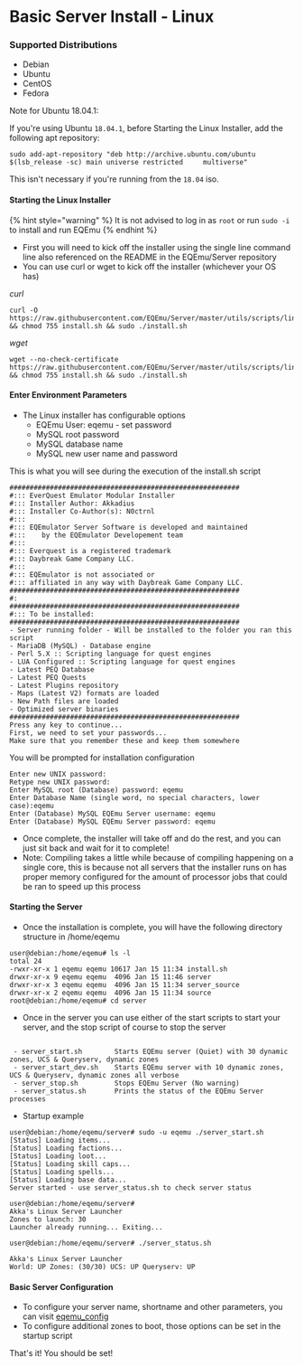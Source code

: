 # Basic Server Install - Linux

### Supported Distributions

* Debian
* Ubuntu
* CentOS
* Fedora

Note for Ubuntu 18.04.1:

If you're using Ubuntu `18.04.1`, before Starting the Linux Installer, add the following apt repository:

```text
sudo add-apt-repository "deb http://archive.ubuntu.com/ubuntu $(lsb_release -sc) main universe restricted     multiverse"
```

This isn't necessary if you're running from the `18.04` iso.

#### Starting the Linux Installer

{% hint style="warning" %}
It is not advised to log in as `root` or run `sudo -i` to install and run EQEmu
{% endhint %}

* First you will need to kick off the installer using the single line command line also referenced on the README in the EQEmu/Server repository
* You can use curl or wget to kick off the installer (whichever your OS has)

_curl_

```text
curl -O https://raw.githubusercontent.com/EQEmu/Server/master/utils/scripts/linux_installer/install.sh && chmod 755 install.sh && sudo ./install.sh
```

_wget_

```text
wget --no-check-certificate https://raw.githubusercontent.com/EQEmu/Server/master/utils/scripts/linux_installer/install.sh && chmod 755 install.sh && sudo ./install.sh
```

#### Enter Environment Parameters

* The Linux installer has configurable options
  * EQEmu User: eqemu - set password
  * MySQL root password
  * MySQL database name
  * MySQL new user name and password

This is what you will see during the execution of the install.sh script

```text
#########################################################
#::: EverQuest Emulator Modular Installer
#::: Installer Author: Akkadius
#::: Installer Co-Author(s): N0ctrnl
#:::
#::: EQEmulator Server Software is developed and maintained
#:::    by the EQEmulator Developement team
#:::
#::: Everquest is a registered trademark
#::: Daybreak Game Company LLC.
#:::
#::: EQEmulator is not associated or
#::: affiliated in any way with Daybreak Game Company LLC.
#########################################################
#:
#########################################################
#::: To be installed:
#########################################################
- Server running folder - Will be installed to the folder you ran this script
- MariaDB (MySQL) - Database engine
- Perl 5.X :: Scripting language for quest engines
- LUA Configured :: Scripting language for quest engines
- Latest PEQ Database
- Latest PEQ Quests
- Latest Plugins repository
- Maps (Latest V2) formats are loaded
- New Path files are loaded
- Optimized server binaries
#########################################################
Press any key to continue...
First, we need to set your passwords...
Make sure that you remember these and keep them somewhere

```

You will be prompted for installation configuration

```text
Enter new UNIX password:
Retype new UNIX password:
Enter MySQL root (Database) password: eqemu
Enter Database Name (single word, no special characters, lower case):eqemu
Enter (Database) MySQL EQEmu Server username: eqemu
Enter (Database) MySQL EQEmu Server password: eqemu
```

* Once complete, the installer will take off and do the rest, and you can just sit back and wait for it to complete!
* Note: Compiling takes a little while because of compiling happening on a single core, this is because not all servers that the installer runs on has proper memory configured for the amount of processor jobs that could be ran to speed up this process

#### Starting the Server

* Once the installation is complete, you will have the following directory structure in /home/eqemu

```text
user@debian:/home/eqemu# ls -l
total 24
-rwxr-xr-x 1 eqemu eqemu 10617 Jan 15 11:34 install.sh
drwxr-xr-x 9 eqemu eqemu  4096 Jan 15 11:46 server
drwxr-xr-x 3 eqemu eqemu  4096 Jan 15 11:34 server_source
drwxr-xr-x 2 eqemu eqemu  4096 Jan 15 11:34 source
root@debian:/home/eqemu# cd server
```

* Once in the server you can use either of the start scripts to start your server, and the stop script of course to stop the server

```text

 - server_start.sh        Starts EQEmu server (Quiet) with 30 dynamic zones, UCS & Queryserv, dynamic zones
 - server_start_dev.sh    Starts EQEmu server with 10 dynamic zones, UCS & Queryserv, dynamic zones all verbose
 - server_stop.sh         Stops EQEmu Server (No warning)
 - server_status.sh       Prints the status of the EQEmu Server processes
```

* Startup example

```text
user@debian:/home/eqemu/server# sudo -u eqemu ./server_start.sh
[Status] Loading items...
[Status] Loading factions...
[Status] Loading loot...
[Status] Loading skill caps...
[Status] Loading spells...
[Status] Loading base data...
Server started - use server_status.sh to check server status

user@debian:/home/eqemu/server#
Akka's Linux Server Launcher
Zones to launch: 30
Launcher already running... Exiting...

user@debian:/home/eqemu/server# ./server_status.sh

Akka's Linux Server Launcher
World: UP Zones: (30/30) UCS: UP Queryserv: UP
```

#### Basic Server Configuration

* To configure your server name, shortname and other parameters, you can visit [eqemu_config](configure-your-eqemu_config.md)
* To configure additional zones to boot, those options can be set in the startup script

That's it! You should be set!


